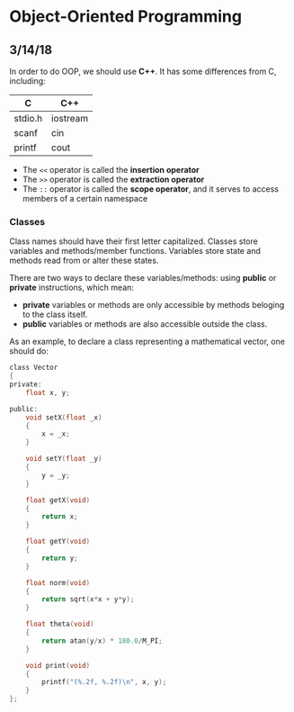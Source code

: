 # Object-Oriented Programming
## 3/14/18

In order to do OOP, we should use **C++**. It has some differences from C, including:

|     C     |     C++    |
|-----------|------------|
|  stdio.h  |  iostream  |
|  scanf    |  cin       |
|  printf   |  cout      |

- The `<<` operator is called the **insertion operator**
- The `>>` operator is called the **extraction operator**
- The `::` operator is called the **scope operator**, and it serves to access members of a certain namespace

### Classes

Class names should have their first letter capitalized. Classes store variables and methods/member functions. Variables store state and methods read from or alter these states.

There are two ways to declare these variables/methods: using **public** or **private** instructions, which mean:

- **private** variables or methods are only accessible by methods beloging to the class itself.
- **public** variables or methods are also accessible outside the class.

As an example, to declare a class representing a mathematical vector, one should do:

```C
class Vector
{
private:
    float x, y;

public:
    void setX(float _x)
    {
        x = _x;
    }

    void setY(float _y)
    {
        y = _y;
    }

    float getX(void)
    {
        return x;
    }

    float getY(void)
    {
        return y;
    }

    float norm(void)
    {
        return sqrt(x*x + y*y);
    }

    float theta(void)
    {
        return atan(y/x) * 180.0/M_PI;
    }

    void print(void)
    {
        printf("(%.2f, %.2f)\n", x, y);
    }
};
```

